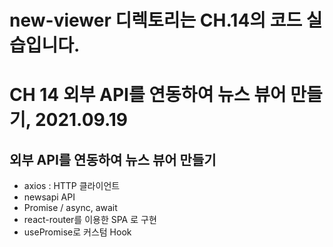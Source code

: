 # new-viewer 디렉토리는 CH.14의 코드 실습입니다.

# CH 14 외부 API를 연동하여 뉴스 뷰어 만들기, 2021.09.19

## 외부 API를 연동하여 뉴스 뷰어 만들기

- axios : HTTP 클라이언트
- newsapi API
- Promise / async, await
- react-router를 이용한 SPA 로 구현
- usePromise로 커스텀 Hook

